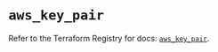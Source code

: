 # `aws_key_pair`

Refer to the Terraform Registry for docs: [`aws_key_pair`](https://registry.terraform.io/providers/hashicorp/aws/6.11.0/docs/resources/key_pair).
